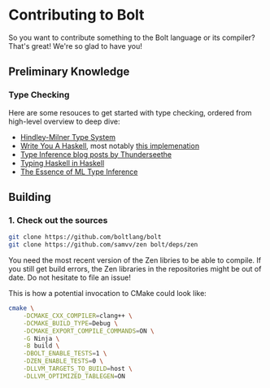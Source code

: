 # Contributing to Bolt

So you want to contribute something to the Bolt language or its compiler? That's
great! We're so glad to have you!

## Preliminary Knowledge

### Type Checking

Here are some resouces to get started with type checking, ordered from high-level overview to deep dive:

- [Hindley-Milner Type System](https://en.wikipedia.org/wiki/Hindley%E2%80%93Milner_type_system)
- [Write You A Haskell](https://smunix.github.io/dev.stephendiehl.com/fun/index.html), most notably [this implemenation](https://github.com/sdiehl/write-you-a-haskell/tree/master/chapter7/poly_constraints)
- [Type Inference blog posts by Thunderseethe](https://thunderseethe.dev/posts/type-inference/)
- [Typing Haskell in Haskell](https://gist.github.com/chrisdone/0075a16b32bfd4f62b7b)
- [The Essence of ML Type Inference](http://gallium.inria.fr/~fpottier/publis/emlti-final.pdf)

## Building

### 1. Check out the sources

```sh
git clone https://github.com/boltlang/bolt
git clone https://github.com/samvv/zen bolt/deps/zen
```

You need the most recent version of the Zen libries to be able to compile. If
you still get build errors, the Zen libraries in the repositories might be out
of date. Do not hesitate to file an issue!

This is how a potential invocation to CMake could look like:

```sh
cmake \
    -DCMAKE_CXX_COMPILER=clang++ \
    -DCMAKE_BUILD_TYPE=Debug \
    -DCMAKE_EXPORT_COMPILE_COMMANDS=ON \
    -G Ninja \
    -B build \
    -DBOLT_ENABLE_TESTS=1 \
    -DZEN_ENABLE_TESTS=0 \
    -DLLVM_TARGETS_TO_BUILD=host \
    -DLLVM_OPTIMIZED_TABLEGEN=ON
```
